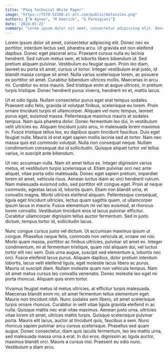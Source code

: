 ```yaml
---
title: "PSeq Technical White Paper"
image: "https://7579-52288.el-alt.com/public/molecules.png"
authors: ["W Agnew", "M Emerick", "G Parmigiani"]
date: '2024-01-23'
summary: "Lorem ipsum dolor sit amet, consectetur adipiscing elit. Donec nec ex porttitor, interdum lectus sed, pharetra arcu. Ut gravida est non eleifend dapibus. Donec eget placerat arcu."
---
```


Lorem ipsum dolor sit amet, consectetur adipiscing elit. Donec nec ex porttitor, interdum lectus sed, pharetra arcu. Ut gravida est non eleifend dapibus. Donec eget placerat arcu. Praesent cursus nulla eu lacinia hendrerit. Sed rutrum metus sem, et lobortis libero bibendum id. Sed pretium aliquam pulvinar. Vestibulum eu feugiat quam. Proin leo diam, laoreet eu porta sit amet, cursus ut tortor. Integer vestibulum erat justo, id blandit massa congue sit amet. Nulla varius scelerisque lorem, ac posuere ex porttitor sit amet. Curabitur bibendum ultrices mollis. Maecenas in arcu mi. Curabitur eu eros mauris. Sed tristique enim at augue ultrices, in pretium turpis tristique. Donec hendrerit purus viverra, hendrerit mi et, mattis lacus.

Ut et odio ligula. Nullam consectetur purus eget erat tempus sodales. Praesent odio felis, gravida id volutpat finibus, scelerisque eu lorem. Proin ornare tincidunt turpis et ullamcorper. Aliquam vel nunc tempus, laoreet purus eget, euismod massa. Pellentesque maximus mauris at sodales tempus. Nam quis pharetra dolor. Donec fermentum leo dui, in vestibulum velit ultricies eu. Aliquam tincidunt justo arcu, in malesuada lorem maximus in. Fusce tristique tellus leo, eu dapibus quam tincidunt faucibus. Duis eget feugiat nulla. Mauris id erat eget sapien mollis lacinia sed at tortor. Nam nec massa quis est commodo volutpat. Nulla non consequat neque. Nullam condimentum consequat dui id sollicitudin. Quisque aliquet tortor vel tellus varius, in suscipit ante bibendum.

Ut nec accumsan nulla. Nam sit amet tellus ex. Integer dignissim varius metus, et vestibulum turpis scelerisque ut. Etiam pulvinar orci nec ante aliquet, vitae porta odio malesuada. Donec eget sapien pretium, imperdiet lorem sit amet, vehicula risus. Aenean luctus diam ac orci hendrerit rutrum. Nam malesuada euismod odio, sed porttitor elit congue eget. Proin at neque commodo, egestas lacus id, lobortis quam. Etiam non blandit urna, et convallis magna. Morbi ultrices eleifend aliquam. Pellentesque consequat, ligula eget tincidunt ultricies, lectus quam sagittis quam, ut ullamcorper ipsum lacus in mauris. Fusce elementum mi vel leo euismod, at rhoncus lorem convallis. Vestibulum tincidunt eros id lacus pulvinar efficitur. Curabitur ullamcorper dignissim tellus auctor fermentum. Sed in justo dictum, tempus tortor id, sollicitudin lacus.

Nunc congue cursus justo vel dictum. Ut accumsan maximus ipsum ut congue. Phasellus neque felis, commodo non vehicula at, ornare vel nisi. Morbi quam massa, porttitor ac finibus ultricies, pulvinar sit amet ex. Integer condimentum, mi at fermentum tristique, quam nisl aliquam dui, vel luctus tortor elit nec sem. Duis urna augue, suscipit sed elementum a, lobortis nec orci. Fusce eleifend lacus purus. Aliquam dapibus, dolor pretium interdum lobortis, lacus velit eleifend ligula, eget molestie lacus libero ac purus. Mauris ut suscipit diam. Nullam molestie quam non vehicula tempus. Nam sit amet metus cursus leo convallis venenatis. Donec molestie leo eget mi porta rhoncus. Aliquam quis enim tortor.

Vivamus feugiat metus id metus ultricies, at efficitur turpis malesuada. Maecenas blandit enim mi, sit amet fermentum tellus elementum eget. Mauris non tincidunt nibh. Nunc sodales sem libero, sit amet scelerisque turpis ornare rhoncus. Curabitur in velit vitae ligula gravida eleifend in ac nulla. Quisque mattis nec erat vitae maximus. Aenean justo urna, ultricies vitae lorem sit amet, ultrices mattis turpis. Quisque scelerisque pulvinar porta. Mauris elit lacus, auctor at tincidunt quis, faucibus a sem. Nunc rhoncus sapien pulvinar arcu cursus scelerisque. Phasellus sed quam augue. Donec consectetur, diam quis iaculis fermentum, leo leo mattis urna, sed malesuada massa urna a erat. In dui eros, dignissim ac ligula auctor, maximus blandit orci. Mauris a cursus nisi. Praesent eu odio nunc. Vestibulum a diam arcu.
